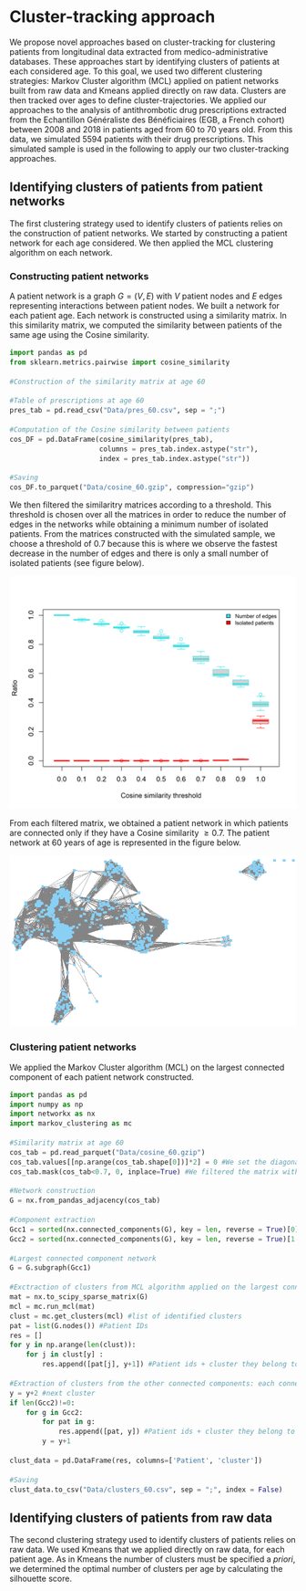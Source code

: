 # Cluster-tracking approach
We propose novel approaches based on cluster-tracking for clustering patients from longitudinal data extracted from medico-administrative databases. These approaches start by identifying clusters of patients at each considered age. To this goal, we used two different clustering strategies: Markov Cluster algorithm (MCL) applied on patient networks built from raw data and Kmeans applied directly on raw data. Clusters are then tracked over ages to define cluster-trajectories. We applied our approaches to the analysis of antithrombotic drug prescriptions extracted from the Echantillon Généraliste des Bénéficiaires (EGB, a French cohort) between 2008 and 2018 in patients aged from 60 to 70 years old. From this data, we simulated 5594 patients with their drug prescriptions. This simulated sample is used in the following to apply our two cluster-tracking approaches.

## Identifying clusters of patients from patient networks
The first clustering strategy used to identify clusters of patients relies on the construction of patient networks. We started by constructing a patient network for each age considered. We then applied the MCL clustering algorithm on each network.

### Constructing patient networks
A patient network is a graph $G = (V,E)$ with $V$ patient nodes and $E$ edges representing interactions between patient nodes. We built a network for each patient age. Each network is constructed using a similarity matrix. In this similarity matrix, we computed the similarity between patients of the same age using the Cosine similarity.

```python
import pandas as pd
from sklearn.metrics.pairwise import cosine_similarity

#Construction of the similarity matrix at age 60

#Table of prescriptions at age 60
pres_tab = pd.read_csv("Data/pres_60.csv", sep = ";")

#Computation of the Cosine similarity between patients 
cos_DF = pd.DataFrame(cosine_similarity(pres_tab),
                      columns = pres_tab.index.astype("str"),
                      index = pres_tab.index.astype("str")) 

#Saving
cos_DF.to_parquet("Data/cosine_60.gzip", compression="gzip")  
```

We then filtered the similaritry matrices according to a threshold. This threshold is chosen over all the matrices in order to reduce the number of edges in the networks while obtaining a minimum number of isolated patients. From the matrices constructed with the simulated sample, we choose a threshold of 0.7 because this is where we observe the fastest decrease in the number of edges and there is only a small number of isolated patients (see figure below). 

![example visualization](Figure/cosine_threshold.png)

From each filtered matrix, we obtained a patient network in which patients are connected only if they have a Cosine similarity $\ge 0.7$. The patient network at 60 years of age is represented in the figure below.

![example visualization](Figure/network_60.png)

### Clustering patient networks
We applied the Markov Cluster algorithm (MCL) on the largest connected component of each patient network constructed.

```python
import pandas as pd
import numpy as np
import networkx as nx
import markov_clustering as mc

#Similarity matrix at age 60
cos_tab = pd.read_parquet("Data/cosine_60.gzip")
cos_tab.values[[np.arange(cos_tab.shape[0])]*2] = 0 #We set the diagonal of the matrix to 0
cos_tab.mask(cos_tab<0.7, 0, inplace=True) #We filtered the matrix with the chosen Cosine similarity threshold = 0.7

#Network construction
G = nx.from_pandas_adjacency(cos_tab)

#Component extraction
Gcc1 = sorted(nx.connected_components(G), key = len, reverse = True)[0] #The largest connected component
Gcc2 = sorted(nx.connected_components(G), key = len, reverse = True)[1:] #The other connected components

#Largest connected component network
G = G.subgraph(Gcc1) 

#Exctraction of clusters from MCL algorithm applied on the largest connected component network
mat = nx.to_scipy_sparse_matrix(G)
mcl = mc.run_mcl(mat) 
clust = mc.get_clusters(mcl) #list of identified clusters
pat = list(G.nodes()) #Patient IDs
res = []
for y in np.arange(len(clust)):
    for j in clust[y] :
        res.append([pat[j], y+1]) #Patient ids + cluster they belong to

#Extraction of clusters from the other connected components: each connected component represent a cluster
y = y+2 #next cluster
if len(Gcc2)!=0:
    for g in Gcc2:
        for pat in g:
            res.append([pat, y]) #Patient ids + cluster they belong to
        y = y+1

clust_data = pd.DataFrame(res, columns=['Patient', 'cluster'])

#Saving
clust_data.to_csv("Data/clusters_60.csv", sep = ";", index = False)
```

## Identifying clusters of patients from raw data
The second clustering strategy used to identify clusters of patients relies on raw data. We used Kmeans that we applied directly on raw data, for each patient age. As in Kmeans the number of clusters must be specified a *priori*, we determined the optimal number of clusters per age by calculating the silhouette score. 

